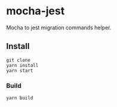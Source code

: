 # mocha-jest

Mocha to jest migration commands helper.

## Install

```
git clone
yarn install
yarn start
```
### Build

`yarn build`

